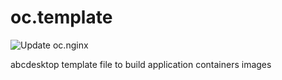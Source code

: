 # oc.template

![Update oc.nginx](https://github.com/abcdesktopio/oc.template/workflows/Update%20oc.nginx/badge.svg)

abcdesktop template file to build application containers images
